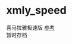 # xmly_speed
喜马拉雅极速版
[参考](https://github.com/lv940503355/xmly_speed/blob/master/xmly_speed.md)      
暂时存档
